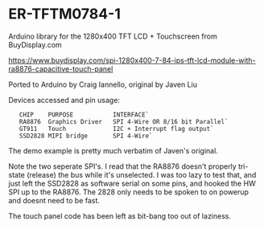 # ER-TFTM0784-1
Arduino library for the 1280x400 TFT LCD + Touchscreen from BuyDisplay.com

https://www.buydisplay.com/spi-1280x400-7-84-ips-tft-lcd-module-with-ra8876-capacitive-touch-panel

Ported to Arduino by Craig Iannello, original by Javen Liu 


Devices accessed and pin usage:
```
   CHIP    PURPOSE           INTERFACE`
   RA8876  Graphics Driver   SPI 4-Wire OR 8/16 bit Parallel`
   GT911   Touch             I2C + Interrupt flag output`
   SSD2828 MIPI bridge       SPI 4-Wire`
```  
The demo example is pretty much verbatim of Javen's original.

Note the two seperate SPI's.  I read that the RA8876 doesn't properly
tri-state (release) the bus while it's unselected. I was too lazy to test
that, and just left the SSD2828 as software serial on some pins,
and hooked the HW SPI up to the RA8876. The 2828 only needs to be spoken 
to on powerup and doesnt need to be fast.

The touch panel code has been left as bit-bang too out of laziness.

